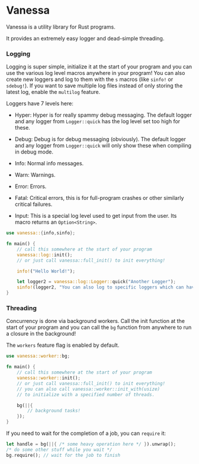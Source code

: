 # Vanessa

Vanessa is a utility library for Rust programs.

It provides an extremely easy logger and dead-simple threading.

### Logging

Logging is super simple, initialize it at the start of your program
and you can use the various log level macros anywhere in your program!
You can also create new loggers and log to them with the `s` macros
(like `sinfo!` or `sdebug!`). If you want to save multiple log files
instead of only storing the latest log, enable the `multilog` feature.

Loggers have 7 levels here:

- Hyper: Hyper is for really spammy debug messaging. The default logger
and any logger from `Logger::quick` has the log level set too high
for these.

- Debug: Debug is for debug messaging (obviously). The default logger
and any logger from `Logger::quick` will only show these when compiling
in debug mode.

- Info: Normal info messages.

- Warn: Warnings.

- Error: Errors.

- Fatal: Critical errors, this is for full-program crashes or other
similarly critical failures.

- Input: This is a special log level used to get input from the user.
Its macro returns an `Option<String>`.

```rust
use vanessa::{info,sinfo};

fn main() {
    // call this somewhere at the start of your program
    vanessa::log::init();
    // or just call vanessa::full_init() to init everything!

    info!("Hello World!");

    let logger2 = vanessa::log::Logger::quick("Another Logger");
    sinfo!(logger2, "You can also log to specific loggers which can have their own log levels!");
}
```

### Threading

Concurrency is done via background workers. Call the init function
at the start of your program and you can call the `bg` function from
anywhere to run a closure in the background!

The `workers` feature flag is enabled by default.

```rust
use vanessa::worker::bg;

fn main() {
    // call this somewhere at the start of your program
    vanessa::worker::init();
    // or just call vanessa::full_init() to init everything!
    // you can also call vanessa::worker::init_with(usize)
    // to initialize with a specified number of threads.

    bg(||{
        // background tasks!
    });
}
```

If you need to wait for the completion of a job, you can `require` it:

```rust
let handle = bg(||{ /* some heavy operation here */ }).unwrap();
/* do some other stuff while you wait */
bg.require(); // wait for the job to finish
```
